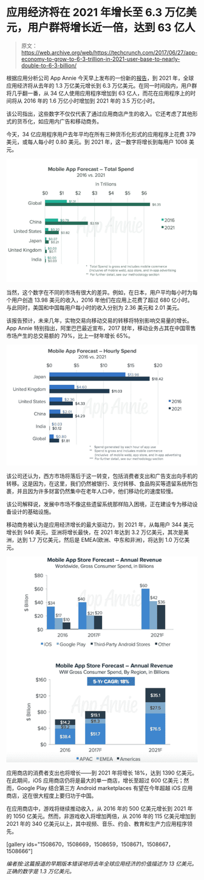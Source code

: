 # 应用经济将在 2021 年增长至 6.3 万亿美元，用户群将增长近一倍，达到 63 亿人 

> 原文：<https://web.archive.org/web/https://techcrunch.com/2017/06/27/app-economy-to-grow-to-6-3-trillion-in-2021-user-base-to-nearly-double-to-6-3-billion/>

根据应用分析公司 App Annie 今天早上发布的一份新的[报告](https://web.archive.org/web/20221209132619/http://go.appannie.com/report-app-economy-forecast-part-two)，到 2021 年，全球应用经济将从去年的 1.3 万亿美元增长到 6.3 万亿美元。在同一时间段内，用户群将几乎翻一番，从 34 亿人使用应用程序增加到 63 亿人，而花在应用程序上的时间将从 2016 年的 1.6 万亿小时增加到 2021 年的 3.5 万亿小时。

该公司指出，这些数字不仅仅代表了通过应用商店产生的收入。它还考虑了其他形式的货币化，如应用内广告和移动商务。

今天，34 亿应用程序用户去年平均在所有三种货币化形式的应用程序上花费 379 美元，或每人每小时 0.80 美元。到 2021 年，这一数字将增长到每用户 1008 美元。

![](img/6ea2a9b7ec548cea1264346579f215d0.png)

当然，这个数字在不同的市场有很大的差异。例如，在日本，用户平均每小时为每个用户创造 13.98 美元的收入，2016 年他们在应用上花费了超过 680 亿小时。与此同时，美国和中国每用户每小时的收入分别为 2.36 美元和 2.01 美元。

该报告预计，未来几年，实物交易向移动交易的转移将特别影响交易量的增长。App Annie 特别指出，阿里巴巴最近宣布，2017 财年，移动业务占其在中国零售市场产生的总交易额的 79%，比上一财年增长 65%。

![](img/b06ff78eeac2e2dc277445215175dbaa.png)

该公司还认为，西方市场将落后于这一转变，包括消费者支出和广告支出向手机的转移。这是因为，在这里，我们仍然被银行、支付转移、食品购买等遗留系统所包裹，并且因为许多财富仍然集中在老年人口中，他们移动化的速度较慢。

该公司解释说，发展中市场不像这些遗留系统那样陷入困境，正在建设专为移动设备设计的基础设施。

移动商务被认为是应用经济增长的最大驱动力，到 2021 年，从每用户 344 美元增长到 946 美元。亚洲将增长最快，在 2021 年达到 3.2 万亿美元，其次是美洲，达到 1.7 万亿美元，然后是 EMEA(欧洲、中东和非洲)，将达到 1.0 万亿美元。

![](img/a6ad818a6f3e334f3843528ae0577677.png)

应用商店的消费者支出也将增长——到 2021 年将增长 18%，达到 1390 亿美元。在此期间，iOS 应用商店仍将是最大的单一商店，增长至超过 600 亿美元；然而，Google Play 结合第三方 Android marketplaces 有望在今年超越 iOS 应用商店，这在很大程度上要归功于中国。

在应用商店中，游戏将继续推动收入，从 2016 年的 500 亿美元增长到 2021 年的 1050 亿美元。然而，非游戏收入将增加两倍，从 2016 年的 115 亿美元增加到 2021 年的 340 亿美元以上，其中视频、音乐、约会、教育和生产力应用程序领先。

[gallery ids="1508670，1508669，1508659，1508671，1508667，1508666"]

*编者按:这篇报道的早期版本错误地将去年全球应用经济的价值描述为 13 亿美元。正确的数字是 1.3 万亿美元。*